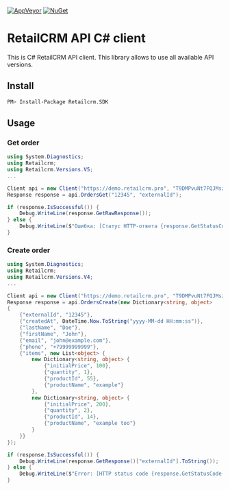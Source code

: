 [![AppVeyor](https://img.shields.io/appveyor/build/gwinn/api-client-dotnet?logo=appveyor&logoColor=white)](https://ci.appveyor.com/project/gwinn/api-client-dotnet)
[![NuGet](https://img.shields.io/nuget/v/Retailcrm.SDK.svg?logo=nuget&logoColor=white)](https://www.nuget.org/packages/Retailcrm.SDK/)


# RetailCRM API C# client

This is C# RetailCRM API client. This library allows to use all available API versions.

## Install

``` bash
PM> Install-Package Retailcrm.SDK
```

## Usage

### Get order

``` csharp
using System.Diagnostics;
using Retailcrm;
using Retailcrm.Versions.V5;
...

Client api = new Client("https://demo.retailcrm.pro", "T9DMPvuNt7FQJMszHUdG8Fkt6xHsqngH");
Response response = api.OrdersGet("12345", "externalId");

if (response.IsSuccessful()) {
    Debug.WriteLine(response.GetRawResponse());
} else {
    Debug.WriteLine($"Ошибка: [Статус HTTP-ответа {response.GetStatusCode().ToString()}]");
}

```
### Create order

``` csharp
using System.Diagnostics;
using Retailcrm;
using Retailcrm.Versions.V4;
...

Client api = new Client("https://demo.retailcrm.pro", "T9DMPvuNt7FQJMszHUdG8Fkt6xHsqngH");
Response response = api.OrdersCreate(new Dictionary<string, object>
{
    {"externalId", "12345"},
    {"createdAt", DateTime.Now.ToString("yyyy-MM-dd HH:mm:ss")},
    {"lastName", "Doe"},
    {"firstName", "John"},
    {"email", "john@example.com"},
    {"phone", "+79999999999"},
    {"items", new List<object> {
        new Dictionary<string, object> {
            {"initialPrice", 100},
            {"quantity", 1},
            {"productId", 55},
            {"productName", "example"}
        },
        new Dictionary<string, object> {
            {"initialPrice", 200},
            {"quantity", 2},
            {"productId", 14},
            {"productName", "example too"}
        }
    }}
});

if (response.IsSuccessful()) {
    Debug.WriteLine(response.GetResponse()["externalId"].ToString());
} else {
    Debug.WriteLine($"Error: [HTTP status code {response.GetStatusCode().ToString()}]");
}

```
